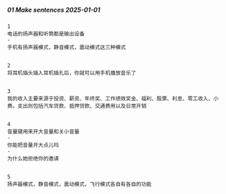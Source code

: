 ##### 01 Make sentences 2025-01-01

```
1
电话的扬声器和听筒都是输出设备
-
手机有扬声器模式，静音模式，震动模式这三种模式


2
将耳机插头插入耳机插孔后，你就可以用手机播放音乐了


3
我的收入主要来源于投资、薪资、年终奖、工作绩效奖金、福利、股票、利息、零工收入、小费。支出则包括汽车贷款、抵押贷款、交通费用以及日常开销


4
音量键用来开大音量和关小音量
-
你能把音量开大点儿吗
-
为什么她拒绝你的邀请


5
扬声器模式，静音模式，震动模式，飞行模式各自有各自的功能
```
